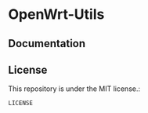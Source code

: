 OpenWrt-Utils
==============


Documentation
-------------


License
-------

This repository is under the MIT license.:

    LICENSE
